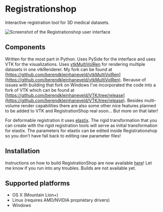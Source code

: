# Registrationshop

Interactive registration tool for 3D medical datasets.

![Screenshot of the Registrationshop user interface](https://graphics.tudelft.nl/wp-content/uploads/2013/09/maininterfacelungs.png)

## Components
Written for the most part in Python. Uses PySide for the interface and uses VTK for the visualizations. Uses [vtkMultiVolRen](https://github.com/karlkrissian/vtkMultiVolRen) for rendering multiple datasets in one vtkRenderer. My fork can be found at [https://github.com/berendkleinhaneveld/vtkMultiVolRen](https://github.com/berendkleinhaneveld/vtkMultiVolRen). Because of issues with building that fork on Windows I've incorporated the code into a fork of VTK which can be found at [https://github.com/berendkleinhaneveld/VTK/tree/release](https://github.com/berendkleinhaneveld/VTK/tree/release). Besides multi-volume render capabilities there are also some other nice features planned to be added to VTK and RegistrationShop real soon... But more on that later!

For deformable registration it uses [elastix](http://elastix.isi.uu.nl). The rigid transformation that you can create with the rigid registration tools will serve as initial transformation for elastix. The parameters for elastix can be edited inside Registrationshop so you don't have fall back to editing raw parameter files!

## Installation
Instructions on how to build RegistrationShop are now available [here](INSTRUCTIONS.md)! Let me know if you run into any troubles. Builds are not available yet.

## Supported platforms
* OS X (Mountain Lion+)
* Linux (requires AMD/NVIDIA proprietary drivers)
* Windows
